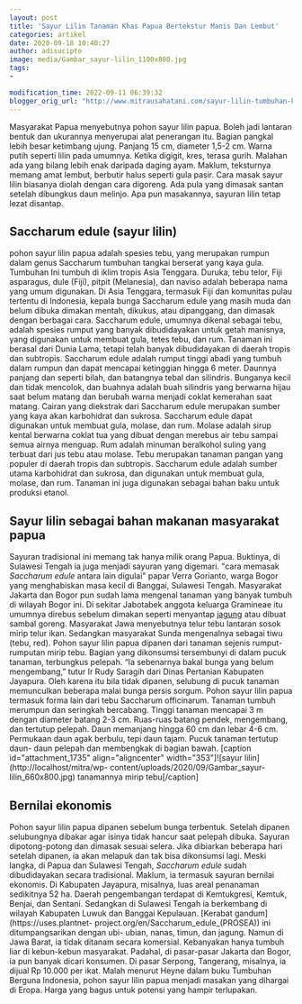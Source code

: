 ```yaml
---
layout: post
title: 'Sayur Lilin Tanaman Khas Papua Bertekstur Manis Dan Lembut'
categories: artikel
date: 2020-09-18 10:40:27
author: adisucipto
image: media/Gambar_sayur-lilin_1100x800.jpg
tags:
- 

modification_time: 2022-09-11 06:39:32
blogger_orig_url: "http://www.mitrausahatani.com/sayur-lilin-tumbuhan-khas-papua.html"
---
```


Masyarakat Papua menyebutnya pohon sayur lilin papua. Boleh jadi lantaran
bentuk dan ukurannya menyerupai alat penerangan itu. Bagian pangkal lebih
besar ketimbang ujung. Panjang 15 cm, diameter 1,5-2 cm. Warna putih seperti
lilin pada umumnya. Ketika digigit, kres, terasa gurih. Malahan ada yang
bilang lebih enak daripada daging ayam. Maklum, teksturnya memang amat lembut,
berbutir halus seperti gula pasir. Cara masak sayur lilin biasanya diolah
dengan cara digoreng. Ada pula yang dimasak santan setelah dibungkus daun
melinjo. Apa pun masakannya, sayuran lilin tetap lezat disantap.

## Saccharum edule (sayur lilin)

pohon sayur lilin papua adalah spesies tebu, yang merupakan rumpun dalam genus
Saccharum tumbuhan tangkai berserat yang kaya gula. Tumbuhan Ini tumbuh di
iklim tropis Asia Tenggara. Duruka, tebu telor, Fiji asparagus, dule (Fiji),
pitpit (Melanesia), dan naviso adalah beberapa nama yang umum digunakan. Di
Asia Tenggara, termasuk Fiji dan komunitas pulau tertentu di Indonesia, kepala
bunga Saccharum edule yang masih muda dan belum dibuka dimakan mentah,
dikukus, atau dipanggang, dan dimasak dengan berbagai cara. Saccharum edule,
umumnya dikenal sebagai tebu, adalah spesies rumput yang banyak dibudidayakan
untuk getah manisnya, yang digunakan untuk membuat gula, tetes tebu, dan rum.
Tanaman ini berasal dari Dunia Lama, tetapi telah banyak dibudidayakan di
daerah tropis dan subtropis. Saccharum edule adalah rumput tinggi abadi yang
tumbuh dalam rumpun dan dapat mencapai ketinggian hingga 6 meter. Daunnya
panjang dan seperti bilah, dan batangnya tebal dan silindris. Bunganya kecil
dan tidak mencolok, dan buahnya adalah buah silindris yang berwarna hijau saat
belum matang dan berubah warna menjadi coklat kemerahan saat matang. Cairan
yang diekstrak dari Saccharum edule merupakan sumber yang kaya akan
karbohidrat dan sukrosa. Saccharum edule dapat digunakan untuk membuat gula,
molase, dan rum. Molase adalah sirup kental berwarna coklat tua yang dibuat
dengan merebus air tebu sampai semua airnya menguap. Rum adalah minuman
beralkohol suling yang terbuat dari jus tebu atau molase. Tebu merupakan
tanaman pangan yang populer di daerah tropis dan subtropis. Saccharum edule
adalah sumber utama karbohidrat dan sukrosa, dan digunakan untuk membuat gula,
molase, dan rum. Tanaman ini juga digunakan sebagai bahan baku untuk produksi
etanol.

## Sayur lilin sebagai bahan makanan masyarakat papua

Sayuran tradisional ini memang tak hanya milik orang Papua. Buktinya, di
Sulawesi Tengah ia juga menjadi sayuran yang digemari. "cara memasak
_Saccharum edule_ antara lain digulai" papar Verra Gorianto, warga Bogor yang
menghabiskan masa kecil di Banggai, Sulawesi Tengah. Masyarakat Jakarta dan
Bogor pun sudah lama mengenal tanaman yang banyak tumbuh di wilayah Bogor ini.
Di sekitar Jabotabek anggota keluarga Gramineae itu umumnya direbus sebelum
dimakan seperti menyantap [jagung](https://www.mitrausahatani.com/topik/jagung) atau
dibuat sambal goreng. Masyarakat Jawa menyebutnya telur tebu lantaran sosok
mirip telur ikan. Sedangkan masyarakat Sunda mengenalnya sebagai tiwu (tebu,
red). Pohon sayur lilin papua dipanen dari tanaman sejenis rumput-rumputan
mirip tebu. Bagian yang dikonsumsi tersembunyi di dalam pucuk tanaman,
terbungkus pelepah. “Ia sebenarnya bakal bunga yang belum mengembang,” tutur
Ir Rudy Saragih dari Dinas Pertanian Kabupaten Jayapura. Oleh karena itu bila
tidak dipanen, selubung di pucuk tanaman memunculkan beberapa malai bunga
persis sorgum. Pohon sayur lilin papua termasuk forma lain dari tebu Saccharum
officinarum. Tanaman tumbuh merumpun dan seringkah bercabang. Tinggi tanaman
mencapai 3 m dengan diameter batang 2-3 cm. Ruas-ruas batang pendek,
mengembang, dan tertutup pelepah. Daun memanjang hingga 60 cm dan lebar 4-6
cm. Permukaan daun agak berbulu, tepi daun tajam. Pucuk tanaman tertutup daun-
daun pelepah dan membengkak di bagian bawah. [caption id="attachment_1735"
align="aligncenter" width="353"]![sayur lilin](http://localhost/mitra/wp-
content/uploads/2020/09/Gambar_sayur-lilin_660x800.jpg) tanamannya mirip
tebu[/caption]

## Bernilai ekonomis

Pohon sayur lilin papua dipanen sebelum bunga terbentuk. Setelah dipanen
selubungnya dibakar agar isinya tidak hancur saat pelepah dibuka. Sayuran
dipotong-potong dan dimasak sesuai selera. Jika dibiarkan beberapa hari
setelah dipanen, ia akan melapuk dan tak bisa dikonsumsi lagi. Meski langka,
di Papua dan Sulawesi Tengah, _Saccharum edule_ sudah dibudidayakan secara
tradisional. Maklum, ia termasuk sayuran bernilai ekonomis. Di Kabupaten
Jayapura, misalnya, luas areal penanaman sedikitnya 52 ha. Daerah pengembangan
terdapat di Kemtukgresi, Kemtuk, Benjai, dan Sentani. Sedangkan di Sulawesi
Tengah ia berkembang di wilayah Kabupaten Luwuk dan Banggai Kepulauan.
[Kerabat gandum](https://uses.plantnet-
project.org/en/Saccharum_edule_\(PROSEA\)) ini ditumpangsarikan dengan ubi-
ubian, nanas, timun, dan jagung. Namun di Jawa Barat, ia tidak ditanam secara
komersial. Kebanyakan hanya tumbuh liar di kebun-kebun masyarakat. Padahal, di
pasar-pasar Jakarta dan Bogor, ia pun banyak dicari konsumen. Di pasar
Serpong, Tangerang, misalnya, ia dijual Rp 10.000 per ikat. Malah menurut
Heyne dalam buku Tumbuhan Berguna Indonesia, pohon sayur lilin papua menjadi
masakan yang dihargai di Eropa. Harga yang bagus untuk potensi yang hampir
terlupakan.


